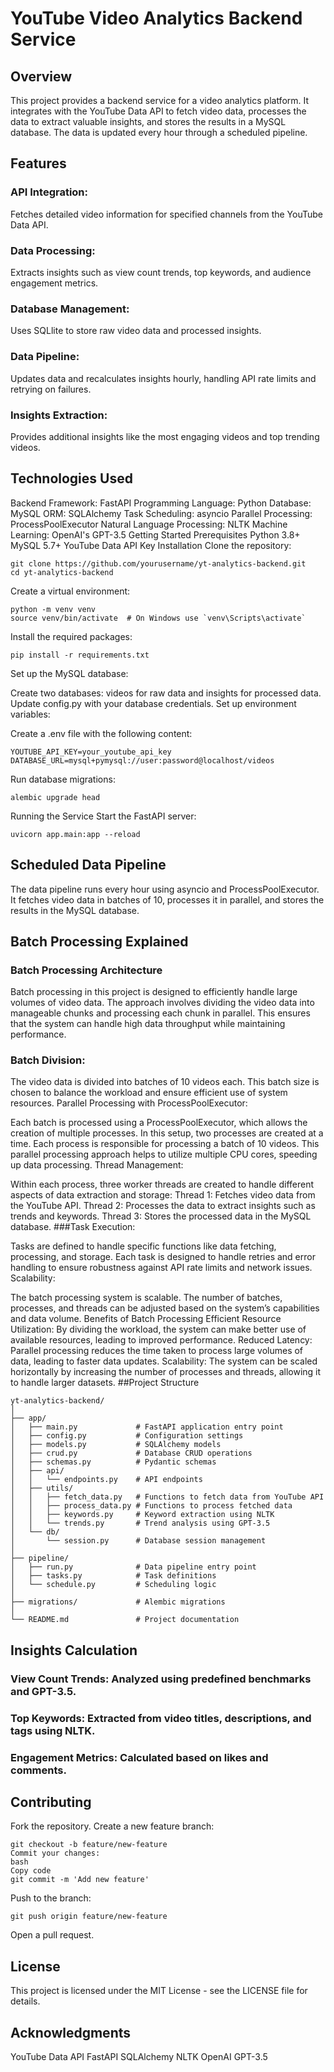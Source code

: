# YouTube Video Analytics Backend Service
## Overview
This project provides a backend service for a video analytics platform. It integrates with the YouTube Data API to fetch video data, processes the data to extract valuable insights, and stores the results in a MySQL database. The data is updated every hour through a scheduled pipeline.

## Features
### API Integration: 
Fetches detailed video information for specified channels from the YouTube Data API.
### Data Processing: 
Extracts insights such as view count trends, top keywords, and audience engagement metrics.
### Database Management: 
Uses SQLlite to store raw video data and processed insights.
### Data Pipeline: 
Updates data and recalculates insights hourly, handling API rate limits and retrying on failures.
### Insights Extraction: 
Provides additional insights like the most engaging videos and top trending videos.
## Technologies Used
Backend Framework: FastAPI
Programming Language: Python
Database: MySQL
ORM: SQLAlchemy
Task Scheduling: asyncio
Parallel Processing: ProcessPoolExecutor
Natural Language Processing: NLTK
Machine Learning: OpenAI's GPT-3.5
Getting Started
Prerequisites
Python 3.8+
MySQL 5.7+
YouTube Data API Key
Installation
Clone the repository:

```
git clone https://github.com/yourusername/yt-analytics-backend.git
cd yt-analytics-backend
```
Create a virtual environment:

```
python -m venv venv
source venv/bin/activate  # On Windows use `venv\Scripts\activate`
```
Install the required packages:

```
pip install -r requirements.txt
```
Set up the MySQL database:

Create two databases: videos for raw data and insights for processed data.
Update config.py with your database credentials.
Set up environment variables:

Create a .env file with the following content:
```
YOUTUBE_API_KEY=your_youtube_api_key
DATABASE_URL=mysql+pymysql://user:password@localhost/videos
```
Run database migrations:

```
alembic upgrade head
```
Running the Service
Start the FastAPI server:

```
uvicorn app.main:app --reload
```

## Scheduled Data Pipeline
The data pipeline runs every hour using asyncio and ProcessPoolExecutor. It fetches video data in batches of 10, processes it in parallel, and stores the results in the MySQL database.
## Batch Processing Explained
### Batch Processing Architecture
Batch processing in this project is designed to efficiently handle large volumes of video data. The approach involves dividing the video data into manageable chunks and processing each chunk in parallel. This ensures that the system can handle high data throughput while maintaining performance.

### Batch Division:

The video data is divided into batches of 10 videos each. This batch size is chosen to balance the workload and ensure efficient use of system resources.
Parallel Processing with ProcessPoolExecutor:

Each batch is processed using a ProcessPoolExecutor, which allows the creation of multiple processes. In this setup, two processes are created at a time.
Each process is responsible for processing a batch of 10 videos. This parallel processing approach helps to utilize multiple CPU cores, speeding up data processing.
Thread Management:

Within each process, three worker threads are created to handle different aspects of data extraction and storage:
Thread 1: Fetches video data from the YouTube API.
Thread 2: Processes the data to extract insights such as trends and keywords.
Thread 3: Stores the processed data in the MySQL database.
###Task Execution:

Tasks are defined to handle specific functions like data fetching, processing, and storage.
Each task is designed to handle retries and error handling to ensure robustness against API rate limits and network issues.
Scalability:

The batch processing system is scalable. The number of batches, processes, and threads can be adjusted based on the system’s capabilities and data volume.
Benefits of Batch Processing
Efficient Resource Utilization: By dividing the workload, the system can make better use of available resources, leading to improved performance.
Reduced Latency: Parallel processing reduces the time taken to process large volumes of data, leading to faster data updates.
Scalability: The system can be scaled horizontally by increasing the number of processes and threads, allowing it to handle larger datasets.
##Project Structure
```
yt-analytics-backend/
│
├── app/
│   ├── main.py             # FastAPI application entry point
│   ├── config.py           # Configuration settings
│   ├── models.py           # SQLAlchemy models
│   ├── crud.py             # Database CRUD operations
│   ├── schemas.py          # Pydantic schemas
│   ├── api/
│   │   └── endpoints.py    # API endpoints
│   ├── utils/
│   │   ├── fetch_data.py   # Functions to fetch data from YouTube API
│   │   ├── process_data.py # Functions to process fetched data
│   │   ├── keywords.py     # Keyword extraction using NLTK
│   │   └── trends.py       # Trend analysis using GPT-3.5
│   └── db/
│       └── session.py      # Database session management
│
├── pipeline/
│   ├── run.py              # Data pipeline entry point
│   ├── tasks.py            # Task definitions
│   └── schedule.py         # Scheduling logic
│
├── migrations/             # Alembic migrations
│
└── README.md               # Project documentation
```

## Insights Calculation
### View Count Trends: Analyzed using predefined benchmarks and GPT-3.5.
### Top Keywords: Extracted from video titles, descriptions, and tags using NLTK.
### Engagement Metrics: Calculated based on likes and comments.
## Contributing
Fork the repository.
Create a new feature branch:
```
git checkout -b feature/new-feature
Commit your changes:
bash
Copy code
git commit -m 'Add new feature'
```
Push to the branch:
```
git push origin feature/new-feature
```
Open a pull request.
## License
This project is licensed under the MIT License - see the LICENSE file for details.

## Acknowledgments
YouTube Data API
FastAPI
SQLAlchemy
NLTK
OpenAI GPT-3.5
 
